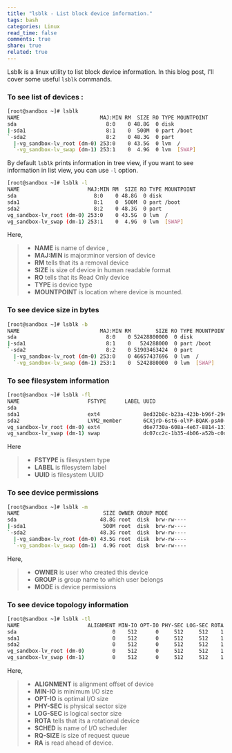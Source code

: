 ```yaml
---
title: "lsblk - List block device information."
tags: bash
categories: Linux
read_time: false
comments: true
share: true
related: true
---
```


Lsblk is a linux utility to list block device information. In this blog post, I'll cover some useful `lsblk` commands.

### To see list of devices :
```bash
[root@sandbox ~]# lsblk
NAME                          MAJ:MIN RM  SIZE RO TYPE MOUNTPOINT
sda                             8:0    0 48.8G  0 disk
|-sda1                          8:1    0  500M  0 part /boot
`-sda2                          8:2    0 48.3G  0 part
  |-vg_sandbox-lv_root (dm-0) 253:0    0 43.5G  0 lvm  /
  `-vg_sandbox-lv_swap (dm-1) 253:1    0  4.9G  0 lvm  [SWAP]
```

By default `lsblk` prints information in tree view, if you want to see information in list view, you can use `-l` option.

```bash
[root@sandbox ~]# lsblk -l
NAME                      MAJ:MIN RM  SIZE RO TYPE MOUNTPOINT
sda                         8:0    0 48.8G  0 disk
sda1                        8:1    0  500M  0 part /boot
sda2                        8:2    0 48.3G  0 part
vg_sandbox-lv_root (dm-0) 253:0    0 43.5G  0 lvm  /
vg_sandbox-lv_swap (dm-1) 253:1    0  4.9G  0 lvm  [SWAP]
```

Here,

> * **NAME** is name of device ,
> * **MAJ:MIN** is major:minor version of device
> * **RM** tells that its a removal device
> * **SIZE** is size of device in human readable format
> * **RO** tells that its Read Only device
> * **TYPE** is device type
> * **MOUNTPOINT** is location where device is mounted.


### To see device size in bytes

```bash
[root@sandbox ~]# lsblk -b
NAME                          MAJ:MIN RM        SIZE RO TYPE MOUNTPOINT
sda                             8:0    0 52428800000  0 disk
|-sda1                          8:1    0   524288000  0 part /boot
`-sda2                          8:2    0 51903463424  0 part
  |-vg_sandbox-lv_root (dm-0) 253:0    0 46657437696  0 lvm  /
  `-vg_sandbox-lv_swap (dm-1) 253:1    0  5242880000  0 lvm  [SWAP]
```

### To see filesystem information

```bash
[root@sandbox ~]# lsblk -fl
NAME                      FSTYPE      LABEL UUID                                   MOUNTPOINT
sda
sda1                      ext4              8ed32b8c-b23a-423b-b96f-29eaa1303ae1   /boot
sda2                      LVM2_member       6CXjrD-6st6-olYP-BQAK-psA0-dS3T-8KeIRU
vg_sandbox-lv_root (dm-0) ext4              d6e7730a-608a-4e67-8814-131e23411619   /
vg_sandbox-lv_swap (dm-1) swap              dc07cc2c-1b35-4b06-a52b-c0d162669afe   [SWAP]
```

Here

> * **FSTYPE** is filesystem type
> * **LABEL** is filesystem label
> * **UUID** is filesystem UUID

### To see device permissions
```bash
[root@sandbox ~]# lsblk -m
NAME                           SIZE OWNER GROUP MODE
sda                           48.8G root  disk  brw-rw----
|-sda1                         500M root  disk  brw-rw----
`-sda2                        48.3G root  disk  brw-rw----
  |-vg_sandbox-lv_root (dm-0) 43.5G root  disk  brw-rw----
  `-vg_sandbox-lv_swap (dm-1)  4.9G root  disk  brw-rw----
```

Here,

> * **OWNER** is user who created this device
> * **GROUP** is group name to which user belongs
> * **MODE** is device permissions


### To see device topology information
```bash
[root@sandbox ~]# lsblk -tl
NAME                      ALIGNMENT MIN-IO OPT-IO PHY-SEC LOG-SEC ROTA SCHED RQ-SIZE   RA
sda                               0    512      0     512     512    1 cfq       128  128
sda1                              0    512      0     512     512    1 cfq       128  128
sda2                              0    512      0     512     512    1 cfq       128  128
vg_sandbox-lv_root (dm-0)         0    512      0     512     512    1           128  128
vg_sandbox-lv_swap (dm-1)         0    512      0     512     512    1           128  128
```

Here,

> * **ALIGNMENT** is alignment offset of device
> * **MIN-IO** is minimum I/O size
> * **OPT-IO** is optimal I/O size
> * **PHY-SEC** is physical sector size
> * **LOG-SEC** is logical sector size
> * **ROTA** tells that its a rotational device
> * **SCHED** is name of I/O scheduler
> * **RQ-SIZE** is size of request queue
> * **RA** is read ahead of device.


